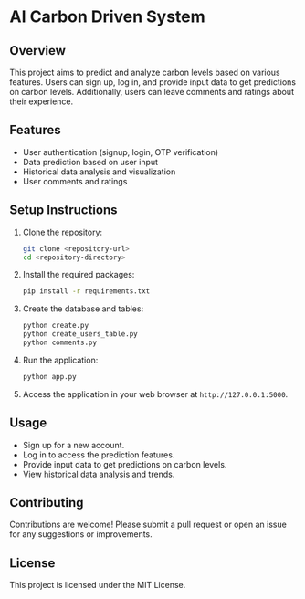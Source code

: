 # AI Carbon Driven System

## Overview
This project aims to predict and analyze carbon levels based on various features. Users can sign up, log in, and provide input data to get predictions on carbon levels. Additionally, users can leave comments and ratings about their experience.

## Features
- User authentication (signup, login, OTP verification)
- Data prediction based on user input
- Historical data analysis and visualization
- User comments and ratings

## Setup Instructions
1. Clone the repository:
   ```bash
   git clone <repository-url>
   cd <repository-directory>
   ```

2. Install the required packages:
   ```bash
   pip install -r requirements.txt
   ```

3. Create the database and tables:
   ```bash
   python create.py
   python create_users_table.py
   python comments.py
   ```

4. Run the application:
   ```bash
   python app.py
   ```

5. Access the application in your web browser at `http://127.0.0.1:5000`.

## Usage
- Sign up for a new account.
- Log in to access the prediction features.
- Provide input data to get predictions on carbon levels.
- View historical data analysis and trends.

## Contributing
Contributions are welcome! Please submit a pull request or open an issue for any suggestions or improvements.

## License
This project is licensed under the MIT License.
